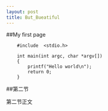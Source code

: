 ```yaml
---
layout: post
title: But_Bueatiful
---
```

##My first page

		#include  <stdio.h>

		int main(int argc, char *argv[])
		{
			printf("Hello world\n");
			return 0;
		}
##第二节

第二节正文<br>
